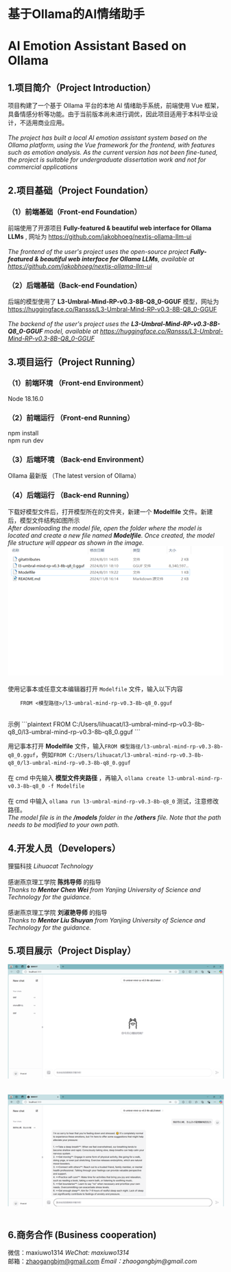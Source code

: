 # 基于Ollama的AI情绪助手
# AI Emotion Assistant Based on Ollama

## 1.项目简介（Project Introduction）
项目构建了一个基于 Ollama 平台的本地 AI 情绪助手系统，前端使用 Vue 框架，具备情感分析等功能。由于当前版本尚未进行调优，因此项目适用于本科毕业设计，不适用商业应用。<br>
<br>
_The project has built a local AI emotion assistant system based on the Ollama platform, using the Vue framework for the frontend, with features such as emotion analysis. As the current version has not been fine-tuned, the project is suitable for undergraduate dissertation work and not for commercial applications_ <br>
## 2.项目基础（Project Foundation）
### （1）前端基础（Front-end Foundation）
前端使用了开源项目 __Fully-featured & beautiful web interface for Ollama LLMs__ , 网址为 https://github.com/jakobhoeg/nextjs-ollama-llm-ui <br>
<br>
_The frontend of the user's project uses the open-source project __Fully-featured & beautiful web interface for Ollama LLMs__, available at https://github.com/jakobhoeg/nextjs-ollama-llm-ui_ 
### （2）后端基础（Back-end Foundation）
后端的模型使用了 __L3-Umbral-Mind-RP-v0.3-8B-Q8_0-GGUF__ 模型，网址为 https://huggingface.co/Ransss/L3-Umbral-Mind-RP-v0.3-8B-Q8_0-GGUF <br>
<br>
_The backend of the user's project uses the __L3-Umbral-Mind-RP-v0.3-8B-Q8_0-GGUF__ model, available at https://huggingface.co/Ransss/L3-Umbral-Mind-RP-v0.3-8B-Q8_0-GGUF_
## 3.项目运行（Project Running）
### （1）前端环境 （Front-end Environment）
Node 18.16.0
### （2）前端运行 （Front-end Running）
npm install<br>
npm run dev
### （3）后端环境 （Back-end Environment）
Ollama 最新版 （The latest version of Ollama）
### （4）后端运行 （Back-end Running）
下载好模型文件后，打开模型所在的文件夹，新建一个 __Modelfile__ 文件。新建后，模型文件结构如图所示<br>
_After downloading the model file, open the folder where the model is located and create a new file named __Modelfile__. Once created, the model file structure will appear as shown in the image._
<br>
<img src="/show1.png"/><br>
<br>
使用记事本或任意文本编辑器打开 `Modelfile` 文件，输入以下内容
```plaintext
    FROM <模型路径>/l3-umbral-mind-rp-v0.3-8b-q8_0.gguf
```
<br>
示例
```plaintext
    FROM C:/Users/lihuacat/l3-umbral-mind-rp-v0.3-8b-q8_0/l3-umbral-mind-rp-v0.3-8b-q8_0.gguf
```
<br>

















用记事本打开 __Modelfile__ 文件，输入`FROM 模型路径/l3-umbral-mind-rp-v0.3-8b-q8_0.gguf`，例如`FROM C:/Users/lihuacat/l3-umbral-mind-rp-v0.3-8b-q8_0/l3-umbral-mind-rp-v0.3-8b-q8_0.gguf` <br>
<br>
在 cmd 中先输入 __模型文件夹路径__ ，再输入 `ollama create l3-umbral-mind-rp-v0.3-8b-q8_0 -f Modelfile` <br>
<br>
在 cmd 中输入 `ollama run l3-umbral-mind-rp-v0.3-8b-q8_0` 测试，注意修改路径。<br>
_The model file is in the __/models__ folder in the __/others__ file. Note that the path needs to be modified to your own path._
## 4.开发人员（Developers）
狸猫科技 _Lihuacat Technology_ <br>
<br>
感谢燕京理工学院 __陈炜导师__ 的指导 <br>
_Thanks to __Mentor Chen Wei__ from Yanjing University of Science and Technology for the guidance._ <br>
<br>
感谢燕京理工学院 __刘淑艳导师__ 的指导 <br>
_Thanks to __Mentor Liu Shuyan__ from Yanjing University of Science and Technology for the guidance._
## 5.项目展示（Project Display）
<img src="/show-1.png"/><br>
<br>
<br>
<img src="/show-2.png"/><br>
<br>
## 6.商务合作 (Business cooperation)
微信：maxiuwo1314     _WeChat: maxiuwo1314_ <br>
邮箱：zhaogangbjm@gmail.com     _Email：zhaogangbjm@gmail.com_

